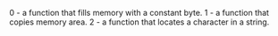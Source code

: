 0 - a function that fills memory with a constant byte.
1 - a function that copies memory area.
2 -  a function that locates a character in a string.
